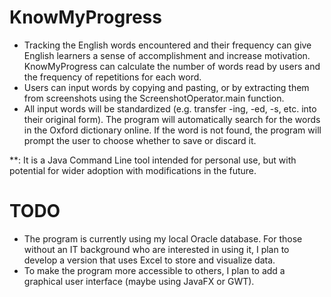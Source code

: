 # KnowMyProgress

* Tracking the English words encountered and their frequency can give English learners a sense of accomplishment and increase motivation. 
KnowMyProgress can calculate the number of words read by users and the frequency of repetitions for each word.
* Users can input words by copying and pasting, or by extracting them from screenshots using the ScreenshotOperator.main function.
* All input words will be standardized (e.g. transfer -ing, -ed, -s, etc. into their original form). 
The program will automatically search for the words in the Oxford dictionary online. 
If the word is not found, the program will prompt the user to choose whether to save or discard it.


**: It is a Java Command Line tool intended for personal use, but with potential for wider adoption with modifications in the future. 

# TODO
* The program is currently using my local Oracle database. For those without an IT background who are interested in using it, I plan to develop a version that uses Excel to store and visualize data.
* To make the program more accessible to others, I plan to add a graphical user interface (maybe using JavaFX or GWT).
